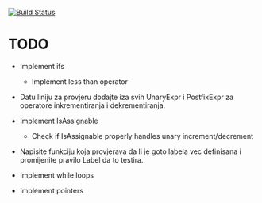 [![Build Status](https://travis-ci.org/elvircrn/bcomp.svg?branch=master)](https://travis-ci.org/elvircrn/bcomp)

# TODO
* Implement ifs
  * Implement less than operator

* Datu liniju za provjeru dodajte iza svih UnaryExpr i PostfixExpr za operatore inkrementiranja i dekrementiranja.

* Implement IsAssignable
  * Check if IsAssignable properly handles unary increment/decrement

* Napisite funkciju koja provjerava da li je goto labela vec definisana i promijenite pravilo Label da to testira.

* Implement while loops

* Implement pointers
